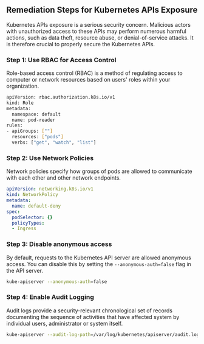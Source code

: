 

## Remediation Steps for Kubernetes APIs Exposure

Kubernetes APIs exposure is a serious security concern. Malicious actors with unauthorized access to these APIs may perform numerous harmful actions, such as data theft, resource abuse, or denial-of-service attacks. It is therefore crucial to properly secure the Kubernetes APIs.

### Step 1: Use RBAC for Access Control
Role-based access control (RBAC) is a method of regulating access to computer or network resources based on users' roles within your organization.
```bash
apiVersion: rbac.authorization.k8s.io/v1
kind: Role
metadata:
  namespace: default
  name: pod-reader
rules:
- apiGroups: [""]
  resources: ["pods"]
  verbs: ["get", "watch", "list"]
```
### Step 2: Use Network Policies
Network policies specify how groups of pods are allowed to communicate with each other and other network endpoints.
```yaml
apiVersion: networking.k8s.io/v1
kind: NetworkPolicy
metadata:
  name: default-deny
spec:
  podSelector: {}
  policyTypes:
  - Ingress
```
### Step 3: Disable anonymous access
By default, requests to the Kubernetes API server are allowed anonymous access. You can disable this by setting the `--anonymous-auth=false` flag in the API server.
```bash
kube-apiserver --anonymous-auth=false
```
### Step 4: Enable Audit Logging
Audit logs provide a security-relevant chronological set of records documenting the sequence of activities that have affected system by individual users, administrator or system itself.
```bash
kube-apiserver --audit-log-path=/var/log/kubernetes/apiserver/audit.log
```